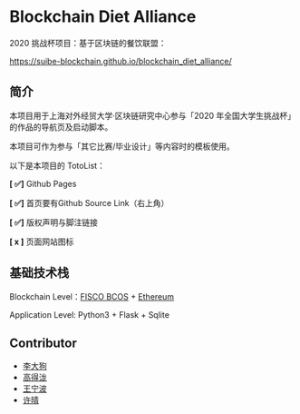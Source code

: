 # Blockchain Diet Alliance
2020 挑战杯项目：基于区块链的餐饮联盟：

https://suibe-blockchain.github.io/blockchain_diet_alliance/

## 简介
本项目用于上海对外经贸大学·区块链研究中心参与「2020 年全国大学生挑战杯」的作品的导航页及启动脚本。

本项目可作为参与「其它比赛/毕业设计」等内容时的模板使用。

以下是本项目的 TotoList：

**[ ✅]** Github Pages

**[ ✅]** 首页要有Github Source Link（右上角）

**[ ✅]** 版权声明与脚注链接

**[ x ]** 页面网站图标

## 基础技术栈

Blockchain Level：[FISCO BCOS](https://github.com/FISCO-BCOS) + [Ethereum](https://github.com/ethereum)

Application Level: Python3 + Flask + Sqlite

## Contributor

- [李大狗](https://github.com/leeduckgo)
- [高得泷](https://github.com/Gode-nice)
- [王宁波](https://github.com/QQandBB)
- [许晴](https://github.com/wjkxq)
